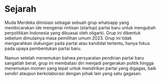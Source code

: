 # Sejarah

Muda Merdeka diinisiasi sebagai sebuah grup whatsapp yang membicarakan ide mengenai rintisan (startup) partai baru untuk mengubah perpolitikan Indonesia yang dikuasai oleh oligarki. Grup ini dibentuk sebelum dimulainya masa pemilihan umum 2023. Grup ini tidak mengarahkan dukungan pada partai atau kandidat tertentu, hanya fokus pada upaya pembentukan partai baru.

Namun setelah menemukan bahwa persyaratan pendirian partai baru sangatlah berat, grup ini membatasi diri menjadi pergerakan politik hingga menemukan momen yang tepat untuk mendirikan partai yang digagas, baik sendiri ataupun berkolaborasi dengan pihak lain yang satu gagasan.

